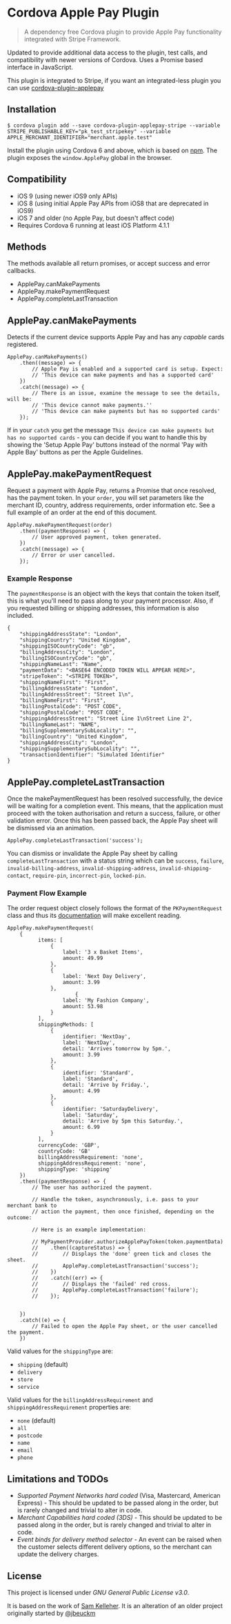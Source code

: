 # Cordova Apple Pay Plugin

> A dependency free Cordova plugin to provide Apple Pay functionality integrated with Stripe Framework.

Updated to provide additional data access to the plugin, test calls, and compatibility
with newer versions of Cordova. Uses a Promise based interface in JavaScript.

This plugin is integrated to Stripe, if you want an integrated-less plugin you can use
[cordova-plugin-applepay](https://www.npmjs.com/package/cordova-plugin-applepay)

## Installation
```
$ cordova plugin add --save cordova-plugin-applepay-stripe --variable STRIPE_PUBLISHABLE_KEY="pk_test_stripekey" --variable APPLE_MERCHANT_IDENTIFIER="merchant.apple.test"
```

Install the plugin using Cordova 6 and above, which is based on [npm](https://www.npmjs.com/package/cordova-plugin-applepay). The plugin
exposes the `window.ApplePay` global in the browser.


## Compatibility

- iOS 9 (using newer iOS9 only APIs)
- iOS 8 (using initial Apple Pay APIs from iOS8 that are deprecated in iOS9)
- iOS 7 and older (no Apple Pay, but doesn't affect code)
- Requires Cordova 6 running at least iOS Platform 4.1.1

## Methods
The methods available all return promises, or accept success and error callbacks.
- ApplePay.canMakePayments
- ApplePay.makePaymentRequest
- ApplePay.completeLastTransaction

## ApplePay.canMakePayments
Detects if the current device supports Apple Pay and has any *capable* cards registered.

```
ApplePay.canMakePayments()
    .then((message) => {
        // Apple Pay is enabled and a supported card is setup. Expect:
        // 'This device can make payments and has a supported card'
    })
    .catch((message) => {
        // There is an issue, examine the message to see the details, will be:
        // 'This device cannot make payments.''
        // 'This device can make payments but has no supported cards'
    });
```

If in your `catch` you get the message `This device can make payments but has no supported cards` - you can decide if you want to handle this by showing the 'Setup Apple Pay' buttons instead of the
normal 'Pay with Apple Bay' buttons as per the Apple Guidelines.

## ApplePay.makePaymentRequest
Request a payment with Apple Pay, returns a Promise that once resolved, has the payment token.
In your `order`, you will set parameters like the merchant ID, country, address requirements,
order information etc. See a full example of an order at the end of this document.

```
ApplePay.makePaymentRequest(order)
    .then((paymentResponse) => {
        // User approved payment, token generated.
    })
    .catch((message) => {
        // Error or user cancelled.
    });
```

### Example Response

The `paymentResponse` is an object with the keys that contain the token itself,
this is what you'll need to pass along to your payment processor. Also, if you requested
billing or shipping addresses, this information is also included.

```
{
    "shippingAddressState": "London",
    "shippingCountry": "United Kingdom",
    "shippingISOCountryCode": "gb",
    "billingAddressCity": "London",
    "billingISOCountryCode": "gb",
    "shippingNameLast": "Name",
    "paymentData": "<BASE64 ENCODED TOKEN WILL APPEAR HERE>",
    "stripeToken": "<STRIPE TOKEN>",
    "shippingNameFirst": "First",
    "billingAddressState": "London",
    "billingAddressStreet": "Street 1\n",
    "billingNameFirst": "First",
    "billingPostalCode": "POST CODE",
    "shippingPostalCode": "POST CODE",
    "shippingAddressStreet": "Street Line 1\nStreet Line 2",
    "billingNameLast": "NAME",
    "billingSupplementarySubLocality": "",
    "billingCountry": "United Kingdom",
    "shippingAddressCity": "London",
    "shippingSupplementarySubLocality": "",
    "transactionIdentifier": "Simulated Identifier"
}
```

## ApplePay.completeLastTransaction
Once the makePaymentRequest has been resolved successfully, the device will be waiting for a completion event.
This means, that the application must proceed with the token authorisation and return a success, failure, or other validation error. Once this has been passed back, the Apple Pay sheet will be dismissed via an animation.

```
ApplePay.completeLastTransaction('success');
```

You can dismiss or invalidate the Apple Pay sheet by calling `completeLastTransaction` with a status string which can be `success`, `failure`, `invalid-billing-address`, `invalid-shipping-address`, `invalid-shipping-contact`, `require-pin`, `incorrect-pin`, `locked-pin`.

### Payment Flow Example

The order request object closely follows the format of the `PKPaymentRequest` class and thus its [documentation](https://developer.apple.com/library/ios/documentation/PassKit/Reference/PKPaymentRequest_Ref/index.html#//apple_ref/occ/cl/PKPaymentRequest) will make excellent reading.

```
ApplePay.makePaymentRequest(
    {
          items: [
              {
                  label: '3 x Basket Items',
                  amount: 49.99
              },
              {
                  label: 'Next Day Delivery',
                  amount: 3.99
              },
                      {
                  label: 'My Fashion Company',
                  amount: 53.98
              }
          ],
          shippingMethods: [
              {
                  identifier: 'NextDay',
                  label: 'NextDay',
                  detail: 'Arrives tomorrow by 5pm.',
                  amount: 3.99
              },
              {
                  identifier: 'Standard',
                  label: 'Standard',
                  detail: 'Arrive by Friday.',
                  amount: 4.99
              },
              {
                  identifier: 'SaturdayDelivery',
                  label: 'Saturday',
                  detail: 'Arrive by 5pm this Saturday.',
                  amount: 6.99
              }
          ],
          currencyCode: 'GBP',
          countryCode: 'GB'
          billingAddressRequirement: 'none',
          shippingAddressRequirement: 'none',
          shippingType: 'shipping'
    })
    .then((paymentResponse) => {
        // The user has authorized the payment.

        // Handle the token, asynchronously, i.e. pass to your merchant bank to
        // action the payment, then once finished, depending on the outcome:

        // Here is an example implementation:

        // MyPaymentProvider.authorizeApplePayToken(token.paymentData)
        //    .then((captureStatus) => {
        //        // Displays the 'done' green tick and closes the sheet.
        //        ApplePay.completeLastTransaction('success');
        //    })
        //    .catch((err) => {
        //        // Displays the 'failed' red cross.
        //        ApplePay.completeLastTransaction('failure');
        //    });


    })
    .catch((e) => {
        // Failed to open the Apple Pay sheet, or the user cancelled the payment.
    })
```

Valid values for the `shippingType` are:

 * `shipping` (default)
 * `delivery`
 * `store`
 * `service`

Valid values for the `billingAddressRequirement` and `shippingAddressRequirement`
properties are:

 * `none` (default)
 * `all`
 * `postcode`
 * `name`
 * `email`
 * `phone`

## Limitations and TODOs
* *Supported Payment Networks hard coded* (Visa, Mastercard, American Express) - This should be updated to be passed along in the order, but is rarely changed and trivial to alter in code.
* *Merchant Capabilities hard coded (3DS)* - This should be updated to be passed along in the order, but is rarely changed and trivial to alter in code.
* *Event binds for delivery method selector* - An event can be raised when the customer
selects different delivery options, so the merchant can update the delivery charges.

## License

This project is licensed under *GNU General Public License v3.0*.

It is based on the work of [Sam Kelleher](https://samkelleher.com/). It is an alteration of an older project originally started by [@jbeuckm](https://github.com/jbeuckm)
